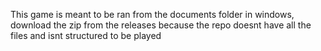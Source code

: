 This game is meant to be ran from the documents folder in windows, download the zip from the releases because the repo doesnt have all the files and isnt structured to be played
